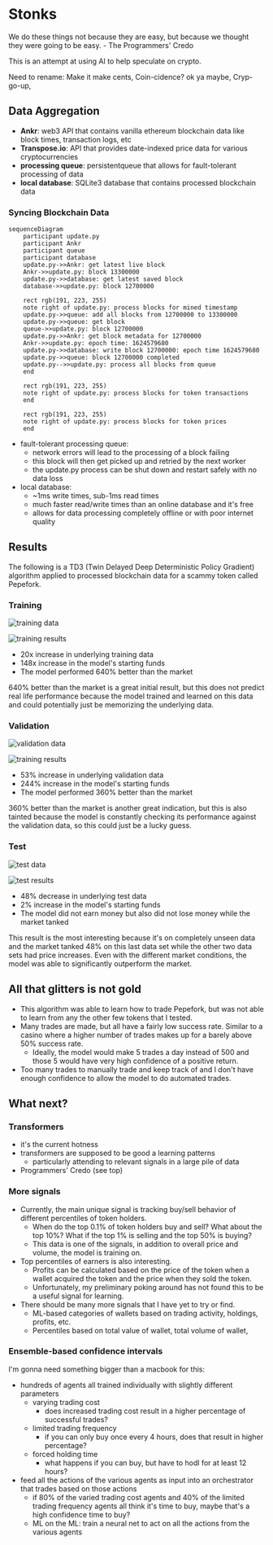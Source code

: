 # Stonks

We do these things not because they are easy, but because we thought they were going to be easy. - The Programmers' Credo

This is an attempt at using AI to help speculate on crypto.

Need to rename: Make it make cents, Coin-cidence? ok ya maybe, Cryp-go-up, 

## Data Aggregation

* **Ankr**: web3 API that contains vanilla ethereum blockchain data like block times, transaction logs, etc
* **Transpose.io**: API that provides date-indexed price data for various cryptocurrencies
* **processing queue**: persistentqueue that allows for fault-tolerant processing of data
* **local database**: SQLite3 database that contains processed blockchain data

### Syncing Blockchain Data
```mermaid
sequenceDiagram
    participant update.py
    participant Ankr
    participant queue
    participant database
    update.py->>Ankr: get latest live block
    Ankr->>update.py: block 13300000
    update.py->>database: get latest saved block
    database->>update.py: block 12700000
    
    rect rgb(191, 223, 255)
    note right of update.py: process blocks for mined timestamp
    update.py->>queue: add all blocks from 12700000 to 13300000
    update.py->>queue: get block
    queue->>update.py: block 12700000
    update.py->>Ankr: get block metadata for 12700000
    Ankr->>update.py: epoch time: 1624579680
    update.py->>database: write block 12700000: epoch time 1624579680
    update.py->>queue: block 12700000 completed
    update.py-->>update.py: process all blocks from queue
    end
    
    rect rgb(191, 223, 255)
    note right of update.py: process blocks for token transactions
    end
    
    rect rgb(191, 223, 255)
    note right of update.py: process blocks for token prices
    end
```
* fault-tolerant processing queue:
  * network errors will lead to the processing of a block failing
  * this block will then get picked up and retried by the next worker
  * the update.py process can be shut down and restart safely with no data loss
* local database:
  * ~1ms write times, sub-1ms read times
  * much faster read/write times than an online database and it's free
  * allows for data processing completely offline or with poor internet quality

## Results

The following is a TD3 (Twin Delayed Deep Deterministic Policy Gradient) algorithm 
applied to processed blockchain data for a scammy token called Pepefork.

### Training

![training data](images/Training%20hourly%20price.png)

![training results](images/Training%20results.png)

* 20x increase in underlying training data
* 148x increase in the model's starting funds
* The model performed 640% better than the market

640% better than the market is a great initial result, but this does not predict real 
life performance because the model trained and learned on this data and could potentially 
just be memorizing the underlying data.

### Validation

![validation data](images/Validation%20hourly%20price.png)

![training results](images/Validation%20results.png)

* 53% increase in underlying validation data
* 244% increase in the model's starting funds
* The model performed 360% better than the market

360% better than the market is another great indication, but this is also tainted because
the model is constantly checking its performance against the validation data, so this could
just be a lucky guess.

### Test

![test data](images/Test%20hourly%20price.png)

![test results](images/Test%20results.png)

* 48% decrease in underlying test data
* 2% increase in the model's starting funds
* The model did not earn money but also did not lose money while the market tanked

This result is the most interesting because it's on completely unseen data and the market tanked
48% on this last data set while the other two data sets had price increases. Even with the different
market conditions, the model was able to significantly outperform the market.

## All that glitters is not gold

* This algorithm was able to learn how to trade Pepefork, but was not able to learn from any the
other few tokens that I tested.
* Many trades are made, but all have a fairly low success rate. Similar to a casino where a higher number
of trades makes up for a barely above 50% success rate.
  * Ideally, the model would make 5 trades a day instead of 500 and those 5 would have
  very high confidence of a positive return.
* Too many trades to manually trade and keep track of and I don't have enough confidence to allow the model
to do automated trades. 


## What next?

### Transformers

* it's the current hotness
* transformers are supposed to be good a learning patterns
  * particularly attending to relevant signals in a large pile of data
* Programmers' Credo (see top)

### More signals

* Currently, the main unique signal is tracking buy/sell behavior of different percentiles of
token holders.
  * When do the top 0.1% of token holders buy and sell? What about the top 10%? What if the top
  1% is selling and the top 50% is buying?
  * This data is one of the signals, in addition to overall price and volume, the model is training on. 
* Top percentiles of earners is also interesting. 
  * Profits can be calculated based on the price of the token when a wallet acquired the token 
  and the price when they sold the token.
  * Unfortunately, my preliminary poking around has not found this to be a useful signal for learning.
* There should be many more signals that I have yet to try or find.
  * ML-based categories of wallets based on trading activity, holdings, profits, etc.
  * Percentiles based on total value of wallet, total volume of wallet, 

### Ensemble-based confidence intervals

I'm gonna need something bigger than a macbook for this:
* hundreds of agents all trained individually with slightly different parameters
  * varying trading cost
    * does increased trading cost result in a higher percentage of successful trades?
  * limited trading frequency
    * if you can only buy once every 4 hours, does that result in higher percentage?
  * forced holding time
    * what happens if you can buy, but have to hodl for at least 12 hours?
* feed all the actions of the various agents as input into an orchestrator that trades based on those actions
  * if 80% of the varied trading cost agents and 40% of the limited trading frequency agents
  all think it's time to buy, maybe that's a high confidence time to buy?
  * ML on the ML: train a neural net to act on all the actions from the various agents
